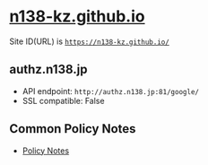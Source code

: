 # [n138-kz.github.io](https://github.com/n138-kz/n138-kz.github.io)

Site ID(URL) is [`https://n138-kz.github.io/`](https://n138-kz.github.io/)

## authz.n138.jp

- API endpoint: `http://authz.n138.jp:81/google/`
- SSL compatible: False

## Common Policy Notes

- [Policy Notes](policy/)
